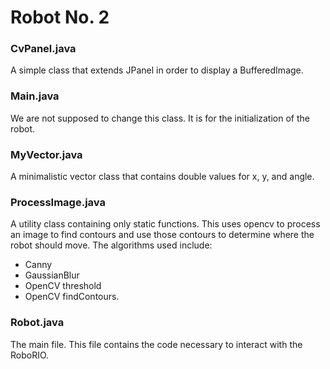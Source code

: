 # Robot No. 2

### CvPanel.java
A simple class that extends JPanel in order to display a BufferedImage.
### Main.java
We are not supposed to change this class. It is for the initialization of the robot.
### MyVector.java
A minimalistic vector class that contains double values for x, y, and angle.
### ProcessImage.java
A utility class containing only static functions. This uses opencv to process an image to find contours and use those contours to determine where the robot should move. The algorithms used include:
 - Canny
 - GaussianBlur
 - OpenCV threshold
 - OpenCV findContours.
### Robot.java
The main file. This file contains the code necessary to interact with the RoboRIO.
